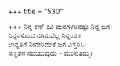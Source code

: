 +++
title = "530"

+++
ನಿನ್ನ ಕಣ್ ಕಿವಿ ಮನಗಳರಿವಷ್ಟು ನಿನ್ನ ಜಗ।  
ನಿನ್ನನಳಿಸುವ ನಗಿಸುವೆಲ್ಲ ನಿನ್ನಂಶ॥  
ಉನ್ನತಿಗೆ ನೀನೇರಿದಂತೆ ಜಗ ವಿಸ್ತರಿಸಿ।  
ಸಣ್ಣತನ ಸವೆಯುವುದು - ಮಂಕುತಿಮ್ಮ॥  

